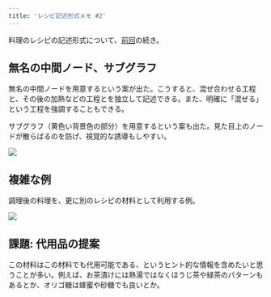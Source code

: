 ```yaml
---
title: 'レシピ記述形式メモ #2'
---
```

料理のレシピの記述形式について、[前回](https://r7kamura.com/articles/2022-05-13-mermaid-recipe-memo)の続き。

無名の中間ノード、サブグラフ
--------------

無名の中間ノードを用意するという案が出た。こうすると、混ぜ合わせる工程と、その後の加熱などの工程とを独立して記述できる。また、明確に「混ぜる」という工程を強調することもできる。

サブグラフ（黄色い背景色の部分）を用意するという案も出た。見た目上のノードが散らばるのを防げ、視覚的な誘導もしやすい。

![](https://lh5.googleusercontent.com/GkULxMZQkJa0OFBZE5RWgbXw5QW10T0aoIZ_BuMIBVPBtAYXDPiU0md8eQjFTkuJ--BpQnG6qrYtL90Sq-13gLwx9NuYmZC972a1OCNpIcchFdqQNG2K24lpB9bpYbWgsNyEMf7dWmCBVKvOAg_UOpVeLvCCnvhSxghAkDBQbxwXUC4H35FiGx5aSz54)

複雑な例
----

調理後の料理を、更に別のレシピの材料として利用する例。

![](https://lh5.googleusercontent.com/zIr4o13BBbOZ5imLtoWUXoGOP5ZVgWC8JCeIlT3eN-CHAJ6oXvalSteXMIEkdnAu0VVi1p8BB3h68HGEYi1b4WjdBrXop3Pz1WFfJ8-0PhlyQUh6Uia2ZXAhsgTAswZOy-GKv6OmF-T4IfXwPDZ6R25kVW9Y62ri-wW82_UZs3V40GEe6axyXufDO41i)

課題: 代用品の提案
----------

この材料はこの材料でも代用可能である、というヒント的な情報を含めたいと思うことが多い。例えば、お茶漬けには熱湯ではなくほうじ茶や緑茶のパターンもあるとか、オリゴ糖は蜂蜜や砂糖でも良いとか。
